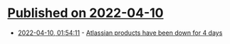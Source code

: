 # [Published on 2022-04-10](index.md)

* [2022-04-10, 01:54:11](https://news.ycombinator.com/item?id=30973808) - [Atlassian products have been down for 4 days](https://status.atlassian.com)
